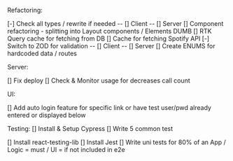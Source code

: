 Refactoring: 

[-] Check all types / rewrite if needed 
 -- [] Client
 -- [] Server
[] Component refactoring - splitting into Layout components / Elements DUMB
[] RTK Query cache for fetching from DB
[] Cache for fetching Spotify API
[-] Switch to ZOD for validation
 -- [] Client
 -- [] Server
[] Create ENUMS for hardcoded data / routes 

Server: 

[] Fix deploy
[] Check & Monitor usage for decreases call count

UI:

[] Add auto login feature for specific link or have test user/pwd already entered or displayed below

Testing:
[] Install & Setup Cypress
[] Write 5 common test

[] Install react-testing-lib
[] Install Jest 
[] Write uni tests for 80% of an App / Logic = must / UI = if not included in e2e